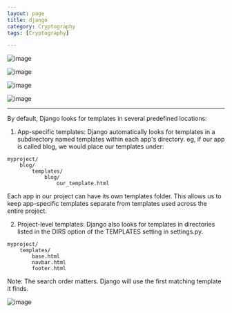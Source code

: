 ```yaml
---
layout: page
title: django
category: Cryptography
tags: [Cryptography]

---
```


![image](https://github.com/user-attachments/assets/fc73c800-4e94-4043-a2bb-3dac5acb9395)

![image](https://github.com/user-attachments/assets/5c0935ff-d2b4-4ad9-b388-aee030205e9c)

![image](https://github.com/user-attachments/assets/dbbdc7e3-a2df-4687-8c0d-dc6df535e072)

![image](https://github.com/user-attachments/assets/e8c5d533-116d-438a-b59e-8f6a3a9016ab)

---
By default, Django looks for templates in several predefined locations:

1. App-specific templates:  Django automatically looks for templates in a subdirectory named templates within each app's directory.
eg, if our app is called blog, we would place our templates under:
```
myproject/
    blog/
        templates/
            blog/
                our_template.html
```
Each app in our project can have its own templates folder. This allows us to keep app-specific templates separate from templates used across the entire project.

2. Project-level templates: Django also looks for templates in directories listed in the DIRS option of the TEMPLATES setting in settings.py.
```
myproject/
    templates/
        base.html
        navbar.html
        footer.html
```
Note: The search order matters. Django will use the first matching template it finds.

![image](https://github.com/user-attachments/assets/146d1a04-ae15-4d17-8eba-9444ddef8e97) 


